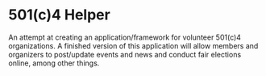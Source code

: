 # 501(c)4 Helper

An attempt at creating an application/framework for volunteer 501(c)4 organizations. A finished
version of this application will allow members and organizers to post/update events and news
and conduct fair elections online, among other things.
